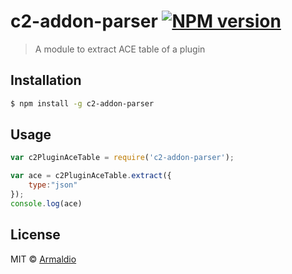 # c2-addon-parser [![NPM version][npm-image]][npm-url]
> A module to extract ACE table of a plugin

## Installation

```sh
$ npm install -g c2-addon-parser
```

## Usage

```js
var c2PluginAceTable = require('c2-addon-parser');

var ace = c2PluginAceTable.extract({
    type:"json"
});
console.log(ace)
```
## License

MIT © [Armaldio](armaldio.xyz)


[npm-image]: https://badge.fury.io/js/c2-addon-parser.svg
[npm-url]: https://npmjs.org/package/c2-addon-parser
[travis-image]: https://travis-ci.org/armaldio/c2-addon-parser.svg?branch=master
[travis-url]: https://travis-ci.org/armaldio/c2-addon-parser
[daviddm-image]: https://david-dm.org/armaldio/c2-addon-parser.svg?theme=shields.io
[daviddm-url]: https://david-dm.org/armaldio/c2-addon-parser
